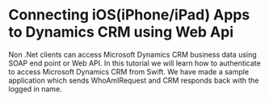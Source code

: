 # Connecting iOS(iPhone/iPad) Apps to Dynamics CRM using Web Api

Non .Net clients can access Microsoft Dynamics CRM business data using SOAP end point or Web API. In this tutorial we will learn how to authenticate to access Microsoft Dynamics CRM from Swift. We have made a sample application which sends WhoAmIRequest and CRM responds back with the logged in name.
